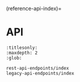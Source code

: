 (reference-api-index)=
# API

```{toctree}
:titlesonly:
:maxdepth: 2
:glob:

rest-api-endpoints/index
legacy-api-endpoints/index